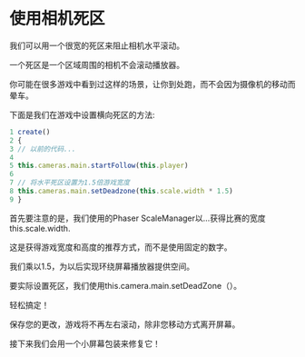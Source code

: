 # 使用相机死区

我们可以用一个很宽的死区来阻止相机水平滚动。

一个死区是一个区域周围的相机不会滚动播放器。

你可能在很多游戏中看到过这样的场景，让你到处跑，而不会因为摄像机的移动而晕车。

下面是我们在游戏中设置横向死区的方法:

```javascript
1 create()
2 {
3 // 以前的代码...
4
5 this.cameras.main.startFollow(this.player)
6
7 // 将水平死区设置为1.5倍游戏宽度
8 this.cameras.main.setDeadzone(this.scale.width * 1.5)
9 }
```

首先要注意的是，我们使用的Phaser ScaleManager以…获得比赛的宽度 this.scale.width.

这是获得游戏宽度和高度的推荐方式，而不是使用固定的数字。

我们乘以1.5，为以后实现环绕屏幕播放器提供空间。

 要实际设置死区，我们使用this.camera.main.setDeadZone（）。

 轻松搞定！

 保存您的更改，游戏将不再左右滚动，除非您移动方式离开屏幕。

 

接下来我们会用一个小屏幕包装来修复它！